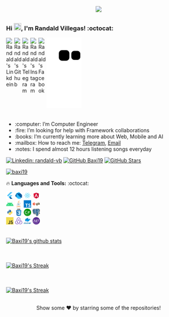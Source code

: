 

<h1 align="center">
  <img src="https://readme-typing-svg.herokuapp.com/?lines=Full+Stack+Engineer;Flutter+Engineer;Addicted+To+Coding!;Nice+To+Meet+You...!&font=Fira%20Code&center=true&width=380&height=60">
</h1>

### Hi <img src="https://media.giphy.com/media/hvRJCLFzcasrR4ia7z/giphy.gif" width="20px" height="20px">, I'm <a>Randald Villegas! :octocat:</a>

<a href="https://www.linkedin.com/in/randald-vb/">
  <img align="left" alt="Randald's Linkdein" width="22px" src="https://www.svgrepo.com/show/157006/linkedin.svg" />
</a>
<a href="https://github.com/Baxi19">
  <img align="left" alt="Randald's Github" width="22px" src="https://www.svgrepo.com/show/349375/github.svg" />
</a>
<a href="https://t.me/Baxi19">
  <img align="left" alt="Randald's Telegram" width="22px" src="https://www.svgrepo.com/show/354443/telegram.svg" />
</a>
<a href="https://www.instagram.com/randald_villegas_/">
  <img align="left" alt="Randald's Instagram" width="22px" src="https://www.svgrepo.com/show/157806/instagram.svg" />
</a>
<a href="https://www.facebook.com/randald.villegasbrenes">
  <img align="left" alt="Randald's Facebook" width="22px" src="https://www.svgrepo.com/show/157818/facebook.svg" />
</a>

<img src="https://raw.githubusercontent.com/Baxi19/Baxi19/output/github-contribution-grid-snake.svg" alt="snake">

<br/>
<br/>

<ul>
  <li>:computer: I’m Computer Engineer</li>
  <li>:fire: I’m looking for help with Framework collaborations</>
  <li>:books: I’m currently learning more about Web, Mobile and AI</li>
  <li>:mailbox: How to reach me: <a href="https://t.me/Baxi19">Telegram</a>, <a href = "mailto: randald1991@gmail.com">Email</a></li>
  <li>:notes: I spend almost 12 hours listening songs everyday</li>
</ul>


[![Linkedin: randald-vb](https://img.shields.io/badge/-Randald-blue?style=flat-square&logo=Linkedin&logoColor=white&link=https://www.linkedin.com/in/randald-vb/)](https://www.linkedin.com/in/randald-vb/)
[![GitHub Baxi19](https://img.shields.io/github/followers/Baxi19?label=follow&style=social)](https://github.com/Baxi19)
[![GitHub Stars](https://img.shields.io/github/stars/Baxi19?style=social)](https://github.com/Baxi19)

<p align="left"> <a href="https://github.com/ryo-ma/github-profile-trophy"><img src="https://github-profile-trophy.vercel.app/?username=baxi19" alt="baxi19" /></a> </p>

:fire: **Languages and Tools:**  :octocat:

<code><img height="20" src="https://raw.githubusercontent.com/github/explore/80688e429a7d4ef2fca1e82350fe8e3517d3494d/topics/flutter/flutter.png"></code>
<code><img height="20" src="https://raw.githubusercontent.com/github/explore/80688e429a7d4ef2fca1e82350fe8e3517d3494d/topics/dart/dart.png"></code>
<code><img height="20" src="https://raw.githubusercontent.com/github/explore/80688e429a7d4ef2fca1e82350fe8e3517d3494d/topics/react/react.png"></code> 
<code><img height="20" src="https://raw.githubusercontent.com/github/explore/80688e429a7d4ef2fca1e82350fe8e3517d3494d/topics/angular/angular.png"></code>
<br/>
<code><img height="20" src="https://raw.githubusercontent.com/github/explore/80688e429a7d4ef2fca1e82350fe8e3517d3494d/topics/android/android.png"></code>
<code><img height="20" src="https://raw.githubusercontent.com/github/explore/80688e429a7d4ef2fca1e82350fe8e3517d3494d/topics/java/java.png"></code>
<code><img height="20" src="https://raw.githubusercontent.com/github/explore/80688e429a7d4ef2fca1e82350fe8e3517d3494d/topics/typescript/typescript.png"></code>
<code><img height="20" src="https://raw.githubusercontent.com/github/explore/80688e429a7d4ef2fca1e82350fe8e3517d3494d/topics/git/git.png"></code> 
<br/>
<code><img height="20" src="https://raw.githubusercontent.com/github/explore/80688e429a7d4ef2fca1e82350fe8e3517d3494d/topics/python/python.png"></code>
<code><img height="20" src="https://raw.githubusercontent.com/github/explore/80688e429a7d4ef2fca1e82350fe8e3517d3494d/topics/css/css.png"></code>
<code><img height="20" src="https://raw.githubusercontent.com/github/explore/80688e429a7d4ef2fca1e82350fe8e3517d3494d/topics/csharp/csharp.png"></code>
<code><img height="20" src="https://raw.githubusercontent.com/github/explore/80688e429a7d4ef2fca1e82350fe8e3517d3494d/topics/postgresql/postgresql.png"></code>
<br/>
<code><img height="20" src="https://raw.githubusercontent.com/github/explore/80688e429a7d4ef2fca1e82350fe8e3517d3494d/topics/javascript/javascript.png"></code>
<code><img height="20" src="https://raw.githubusercontent.com/github/explore/80688e429a7d4ef2fca1e82350fe8e3517d3494d/topics/redux/redux.png"></code>
<code><img height="20" src="https://raw.githubusercontent.com/github/explore/80688e429a7d4ef2fca1e82350fe8e3517d3494d/topics/docker/docker.png"></code>
<code><img height="20" src="https://raw.githubusercontent.com/github/explore/80688e429a7d4ef2fca1e82350fe8e3517d3494d/topics/dotnet/dotnet.png"></code>


<br/>
<a href="https://github-readme-stats.vercel.app/api?username=Baxi19&show_icons=true&theme=radical">
 <img align="center" src="https://github-readme-stats.vercel.app/api?username=Baxi19&show_icons=true&theme=radical" alt="Baxi19's github stats"/>
</a>

<br/><br/>
<a href="https://github-readme-streak-stats.herokuapp.com/?user=Baxi19&theme=radical">
 <img align="center" src="https://github-readme-streak-stats.herokuapp.com/?user=Baxi19&theme=radical" alt="Baxi19's Streak"/>
</a>


<br/><br/>
<a href="https://github-readme-stats.vercel.app/api/top-langs/?username=Baxi19&langs_count=10&layout=compact&theme=radical&hide=Assembly,C,Jupyter%20Notebook">
 <img align="center" src="https://github-readme-stats.vercel.app/api/top-langs/?username=Baxi19&langs_count=6&layout=compact&theme=radical&hide=HTML,ShaderLab,CSS,SCSS,Assembly,C,Jupyter%20Notebook" alt="Baxi19's Streak"/>
</a>

<br/>
<div align="center">
  Show some ❤️ by starring some of the repositories!
</div>
